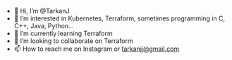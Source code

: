 - 👋 Hi, I’m @TarkanJ
- 👀 I’m interested in Kubernetes, Terraform, sometimes programming in C, C++, Java, Python...
- 🌱 I’m currently learning Terraform
- 💞️ I’m looking to collaborate on Terraform
- 📫 How to reach me on Instagram or tarkanjj@gmail.com

<!---
TarkanJ/TarkanJ is a ✨ special ✨ repository because its `README.md` (this file) appears on your GitHub profile.
You can click the Preview link to take a look at your changes.
--->
